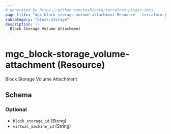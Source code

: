 ```yaml
---
# generated by https://github.com/hashicorp/terraform-plugin-docs
page_title: "mgc_block-storage_volume-attachment Resource - terraform-provider-mgc"
subcategory: "block-storage"
description: |-
  Block Storage Volume Attachment
---
```


# mgc_block-storage_volume-attachment (Resource)

Block Storage Volume Attachment



<!-- schema generated by tfplugindocs -->
## Schema

### Optional

- `block_storage_id` (String)
- `virtual_machine_id` (String)
